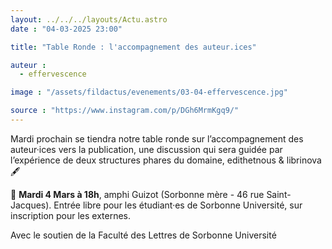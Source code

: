 ```yaml
---
layout: ../../../layouts/Actu.astro
date : "04-03-2025 23:00"

title: "Table Ronde : l'accompagnement des auteur.ices"

auteur :
  - effervescence

image : "/assets/fildactus/evenements/03-04-effervescence.jpg"

source : "https://www.instagram.com/p/DGh6MrmKgq9/"
---
```


Mardi prochain se tiendra notre table ronde sur l’accompagnement des auteur·ices vers la publication, une discussion qui sera guidée par l’expérience de deux structures phares du domaine, edithetnous & librinova 🖋️

📍 __Mardi 4 Mars à 18h__, amphi Guizot (Sorbonne mère - 46 rue Saint-Jacques). Entrée libre pour les étudiant·es de Sorbonne Université, sur inscription pour les externes.

Avec le soutien de la Faculté des Lettres de Sorbonne Université